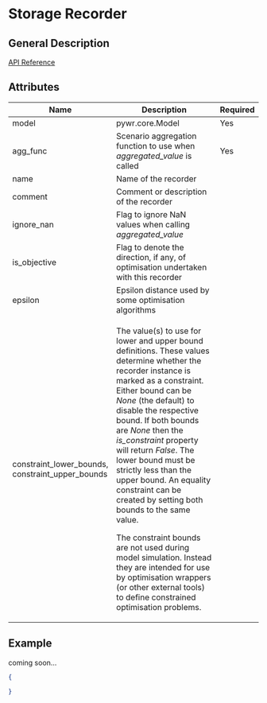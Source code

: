 # Storage Recorder

## General Description

[API Reference](https://pywr.github.io/pywr-docs/master/api/generated/pywr.recorders.StorageRecorder.html)

## Attributes

<table><thead><tr><th width="158">Name</th><th width="487">Description</th><th>Required</th></tr></thead><tbody><tr><td>model</td><td>pywr.core.Model</td><td>Yes</td></tr><tr><td>agg_func</td><td>Scenario aggregation function to use when <em>aggregated_value</em> is called</td><td>Yes</td></tr><tr><td>name</td><td>Name of the recorder</td><td></td></tr><tr><td>comment</td><td>Comment or description of the recorder</td><td></td></tr><tr><td>ignore_nan</td><td>Flag to ignore NaN values when calling <em>aggregated_value</em></td><td></td></tr><tr><td>is_objective</td><td>Flag to denote the direction, if any, of optimisation undertaken with this recorder</td><td></td></tr><tr><td>epsilon</td><td>Epsilon distance used by some optimisation algorithms</td><td></td></tr><tr><td>constraint_lower_bounds, constraint_upper_bounds</td><td><p>The value(s) to use for lower and upper bound definitions. These values determine whether the recorder instance is marked as a constraint. Either bound can be <em>None</em> (the default) to disable the respective bound. If both bounds are <em>None</em> then the <em>is_constraint</em> property will return <em>False</em>. The lower bound must be strictly less than the upper bound. An equality constraint can be created by setting both bounds to the same value.</p><p>The constraint bounds are not used during model simulation. Instead they are intended for use by optimisation wrappers (or other external tools) to define constrained optimisation problems.</p></td><td></td></tr></tbody></table>

## Example

coming soon...

```json
{

}
```
